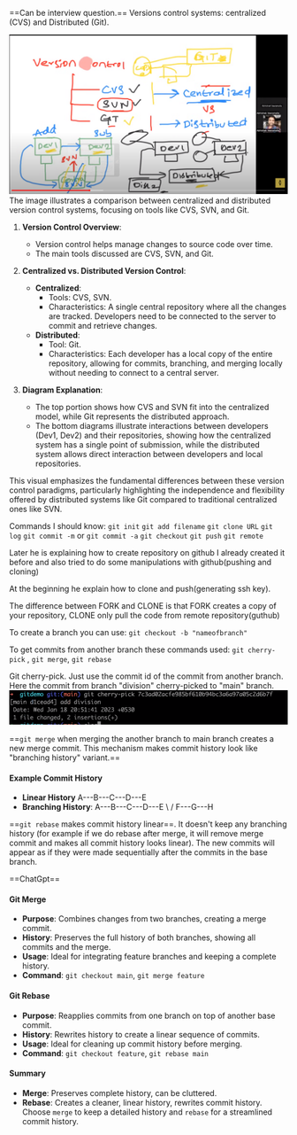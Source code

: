 ==Can be interview question.== Versions control systems: centralized (CVS) and Distributed (Git). 

![](Attachments/Pasted%20image%2020240629042017.png)
The image illustrates a comparison between centralized and distributed version control systems, focusing on tools like CVS, SVN, and Git.

1. **Version Control Overview**:
   - Version control helps manage changes to source code over time.
   - The main tools discussed are CVS, SVN, and Git.

2. **Centralized vs. Distributed Version Control**:
   - **Centralized**:
     - Tools: CVS, SVN.
     - Characteristics: A single central repository where all the changes are tracked. Developers need to be connected to the server to commit and retrieve changes.
   - **Distributed**:
     - Tool: Git.
     - Characteristics: Each developer has a local copy of the entire repository, allowing for commits, branching, and merging locally without needing to connect to a central server.

3. **Diagram Explanation**:
   - The top portion shows how CVS and SVN fit into the centralized model, while Git represents the distributed approach.
   - The bottom diagrams illustrate interactions between developers (Dev1, Dev2) and their repositories, showing how the centralized system has a single point of submission, while the distributed system allows direct interaction between developers and local repositories.

This visual emphasizes the fundamental differences between these version control paradigms, particularly highlighting the independence and flexibility offered by distributed systems like Git compared to traditional centralized ones like SVN.

Commands I should know:
`git init`
`git add filename`
`git clone URL`
`git log`
`git commit -m` or `git commit -a`
`git checkout`
`git push`
`git remote`

Later he is explaining how to create repository on github
I already created it before and also tried to do some manipulations with github(pushing and cloning)

At the beginning he explain how to clone and push(generating ssh key).

The difference between FORK and CLONE is that FORK creates a copy of your repository, CLONE only pull the code from remote repository(guthub)

To create a branch you can use:
`git checkout -b "nameofbranch"`

To get commits from another branch these commands used:
`git cherry-pick` , `git merge`, `git rebase`

Git cherry-pick. Just use the commit id of the commit from another branch. Here the commit from branch "division" cherry-picked to "main" branch.
![](Attachments/Pasted%20image%2020240629050308.png)

==`git merge` when merging the another branch to main branch creates a new merge commit. This mechanism makes commit history look like "branching history" variant.==
#### Example Commit History

- **Linear History**
    A---B---C---D---E
- **Branching History**:
   A---B---C---D---E
     \       /
      F---G---H

==`git rebase` makes commit history linear==. It doesn't keep any branching history (for example if we do rebase after merge, it will remove merge commit and makes all commit history looks linear). The new commits will appear as if they were made sequentially after the commits in the base branch.


==ChatGpt==
#### Git Merge
- **Purpose**: Combines changes from two branches, creating a merge commit.
- **History**: Preserves the full history of both branches, showing all commits and the merge.
- **Usage**: Ideal for integrating feature branches and keeping a complete history.
- **Command**: `git checkout main`, `git merge feature`
#### Git Rebase
- **Purpose**: Reapplies commits from one branch on top of another base commit.
- **History**: Rewrites history to create a linear sequence of commits.
- **Usage**: Ideal for cleaning up commit history before merging.
- **Command**: `git checkout feature`, `git rebase main`
#### Summary
- **Merge**: Preserves complete history, can be cluttered.
- **Rebase**: Creates a cleaner, linear history, rewrites commit history.
Choose `merge` to keep a detailed history and `rebase` for a streamlined commit history.
